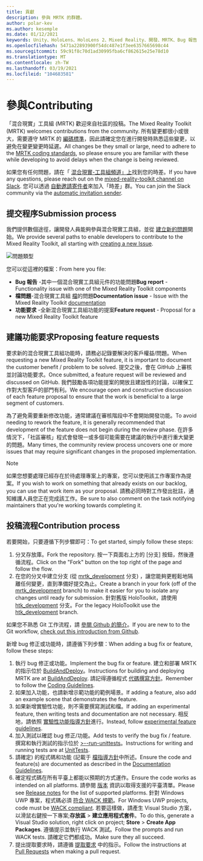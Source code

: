 ```yaml
---
title: 貢獻
description: 參與 MRTK 的群體。
author: polar-kev
ms.author: kesemple
ms.date: 01/12/2021
keywords: Unity、HoloLens、HoloLens 2、Mixed Reality、開發、MRTK、Bug 報告、
ms.openlocfilehash: 5471a22893900f54dc487e1f3ee6357665698c44
ms.sourcegitcommit: 59c91f8c70d1ad30995fba6cf862615e25e78d10
ms.translationtype: MT
ms.contentlocale: zh-TW
ms.lasthandoff: 03/19/2021
ms.locfileid: "104683581"
---
```

# <a name="contributing"></a><span data-ttu-id="839ec-104">參與</span><span class="sxs-lookup"><span data-stu-id="839ec-104">Contributing</span></span>

<span data-ttu-id="839ec-105">「混合現實」工具組 (MRTK) 歡迎來自社區的投稿。</span><span class="sxs-lookup"><span data-stu-id="839ec-105">The Mixed Reality Toolkit (MRTK) welcomes contributions from the community.</span></span> <span data-ttu-id="839ec-106">所有變更都很小或很大，需要遵守 MRTK 的 [編碼標準](CodingGuidelines.md)，因此請確定您在進行開發時熟悉這些變更，以避免在變更變更時延遲。</span><span class="sxs-lookup"><span data-stu-id="839ec-106">All changes be they small or large, need to adhere to the [MRTK coding standards](CodingGuidelines.md), so please ensure you are familiar with these while developing to avoid delays when the change is being reviewed.</span></span>

<span data-ttu-id="839ec-107">如果您有任何問題，請在「 [混合現實-工具組頻道」上](https://holodevelopers.slack.com/messages/C2H4HT858)找到您的時差。</span><span class="sxs-lookup"><span data-stu-id="839ec-107">If you have any questions, please reach out on the [mixed-reality-toolkit channel on Slack](https://holodevelopers.slack.com/messages/C2H4HT858).</span></span>
<span data-ttu-id="839ec-108">您可以透過 [自動邀請寄件者](https://holodevelopersslack.azurewebsites.net/)來加入「時差」群。</span><span class="sxs-lookup"><span data-stu-id="839ec-108">You can join the Slack community via the [automatic invitation sender](https://holodevelopersslack.azurewebsites.net/).</span></span>

## <a name="submission-process"></a><span data-ttu-id="839ec-109">提交程序</span><span class="sxs-lookup"><span data-stu-id="839ec-109">Submission process</span></span>

<span data-ttu-id="839ec-110">我們提供數個途徑，讓開發人員能夠參與混合現實工具組，並從 [建立新的問題](https://github.com/Microsoft/MixedRealityToolkit-Unity/issues/new/choose)開始。</span><span class="sxs-lookup"><span data-stu-id="839ec-110">We provide several paths to enable developers to contribute to the Mixed Reality Toolkit, all starting with [creating a new Issue](https://github.com/Microsoft/MixedRealityToolkit-Unity/issues/new/choose).</span></span>

![問題類型](../features/images/contributing/SelectIssueType.png)

<span data-ttu-id="839ec-112">您可以從這裡的檔案：</span><span class="sxs-lookup"><span data-stu-id="839ec-112">From here you file:</span></span>

- <span data-ttu-id="839ec-113">**Bug 報告** -其中一個混合現實工具組元件的功能問題</span><span class="sxs-lookup"><span data-stu-id="839ec-113">**Bug report** - Functionality issue with one of the Mixed Reality Toolkit components</span></span>
- <span data-ttu-id="839ec-114">**檔問題**-混合現實工具組 [檔](https://microsoft.github.io/MixedRealityToolkit-Unity)的問題</span><span class="sxs-lookup"><span data-stu-id="839ec-114">**Documentation issue** - Issue with the Mixed Reality Toolkit [documentation](https://microsoft.github.io/MixedRealityToolkit-Unity)</span></span>
- <span data-ttu-id="839ec-115">**功能要求** -全新混合現實工具組功能的提案</span><span class="sxs-lookup"><span data-stu-id="839ec-115">**Feature request** - Proposal for a new Mixed Reality Toolkit feature</span></span>

## <a name="proposing-feature-requests"></a><span data-ttu-id="839ec-116">建議功能要求</span><span class="sxs-lookup"><span data-stu-id="839ec-116">Proposing feature requests</span></span>

<span data-ttu-id="839ec-117">要求新的混合現實工具組功能時，請務必記錄要解決的客戶權益/問題。</span><span class="sxs-lookup"><span data-stu-id="839ec-117">When requesting a new Mixed Reality Toolkit feature, it is important to document the customer benefit / problem to be solved.</span></span> <span data-ttu-id="839ec-118">提交之後，會在 GitHub 上審核並討論功能要求。</span><span class="sxs-lookup"><span data-stu-id="839ec-118">Once submitted, a feature request will be reviewed and discussed on GitHub.</span></span> <span data-ttu-id="839ec-119">我們鼓勵各項功能提案的開放且建設性的討論，以確保工作對大型客戶的部門有利。</span><span class="sxs-lookup"><span data-stu-id="839ec-119">We encourage open and constructive discussion of each feature proposal to ensure that the work is beneficial to a large segment of customers.</span></span>

<span data-ttu-id="839ec-120">為了避免需要重新修改功能，通常建議在審核階段中不會開始開發功能。</span><span class="sxs-lookup"><span data-stu-id="839ec-120">To avoid needing to rework the feature, it is generally recommended that development of the feature does not begin during the review phase.</span></span> <span data-ttu-id="839ec-121">在許多情況下，「社區審核」程式會發現一或多個可能需要在建議的執行中進行重大變更的問題。</span><span class="sxs-lookup"><span data-stu-id="839ec-121">Many times, the community review process uncovers one or more issues that may require significant changes in the proposed implementation.</span></span>

> [!NOTE]
> <span data-ttu-id="839ec-122">如果您想要處理已經存在於待處理專案上的專案，您可以使用該工作專案作為提案。</span><span class="sxs-lookup"><span data-stu-id="839ec-122">If you wish to work on something that already exists on our backlog, you can use that work item as your proposal.</span></span> <span data-ttu-id="839ec-123">請務必同時對工作發出批註，通知維護人員您正在完成該工作。</span><span class="sxs-lookup"><span data-stu-id="839ec-123">Be sure to also comment on the task notifying maintainers that you're working towards completing it.</span></span>

## <a name="contribution-process"></a><span data-ttu-id="839ec-124">投稿流程</span><span class="sxs-lookup"><span data-stu-id="839ec-124">Contribution process</span></span>

<span data-ttu-id="839ec-125">若要開始，只要遵循下列步驟即可：</span><span class="sxs-lookup"><span data-stu-id="839ec-125">To get started, simply follow these steps:</span></span>

1. <span data-ttu-id="839ec-126">分叉存放庫。</span><span class="sxs-lookup"><span data-stu-id="839ec-126">Fork the repository.</span></span> <span data-ttu-id="839ec-127">按一下頁面右上方的 [分支] 按鈕，然後遵循流程。</span><span class="sxs-lookup"><span data-stu-id="839ec-127">Click on the "Fork" button on the top right of the page and follow the flow.</span></span>
1. <span data-ttu-id="839ec-128">在您的分叉中建立分支 (從 [mrtk_development](https://github.com/microsoft/mixedrealitytoolkit-unity/tree/mrtk_development) 分支) ，讓您能夠更輕鬆地隔離任何變更，直到準備好提交為止。</span><span class="sxs-lookup"><span data-stu-id="839ec-128">Create a branch in your fork (off of the [mrtk_development](https://github.com/microsoft/mixedrealitytoolkit-unity/tree/mrtk_development) branch) to make it easier for you to isolate any changes until ready for submission.</span></span> <span data-ttu-id="839ec-129">針對舊版 HoloToolkit，請使用 [htk_development](https://github.com/Microsoft/MixedRealityToolkit-Unity/tree/htk_development) 分支。</span><span class="sxs-lookup"><span data-stu-id="839ec-129">For the legacy HoloToolkit use the [htk_development](https://github.com/Microsoft/MixedRealityToolkit-Unity/tree/htk_development) branch.</span></span>

<span data-ttu-id="839ec-130">如果您不熟悉 Git 工作流程，請 [參閱 Github 的簡介](https://guides.github.com/activities/hello-world/)。</span><span class="sxs-lookup"><span data-stu-id="839ec-130">If you are new to to the Git workflow, [check out this introduction from Github](https://guides.github.com/activities/hello-world/).</span></span>

<span data-ttu-id="839ec-131">新增 bug 修正或功能時，請遵循下列步驟：</span><span class="sxs-lookup"><span data-stu-id="839ec-131">When adding a bug fix or feature, follow these steps:</span></span>

1. <span data-ttu-id="839ec-132">執行 bug 修正或功能。</span><span class="sxs-lookup"><span data-stu-id="839ec-132">Implement the bug fix or feature.</span></span> <span data-ttu-id="839ec-133">建立和部署 MRTK 的指示位於 [BuildAndDeploy](../updates-deployment/BuildAndDeploy.md)。</span><span class="sxs-lookup"><span data-stu-id="839ec-133">Instructions for building and deploying MRTK are at [BuildAndDeploy](../updates-deployment/BuildAndDeploy.md).</span></span> <span data-ttu-id="839ec-134">請記得遵循程式 [代碼撰寫方針](CodingGuidelines.md)。</span><span class="sxs-lookup"><span data-stu-id="839ec-134">Remember to follow the [Coding Guidelines](CodingGuidelines.md).</span></span>
1. <span data-ttu-id="839ec-135">如果加入功能，也請新增示範功能的範例場景。</span><span class="sxs-lookup"><span data-stu-id="839ec-135">If adding a feature, also add an example scene that demonstrates the feature.</span></span>
1. <span data-ttu-id="839ec-136">如果新增實驗性功能，則不需要撰寫測試和檔。</span><span class="sxs-lookup"><span data-stu-id="839ec-136">If adding an experimental feature, then writing tests and documentation are not necessary.</span></span> <span data-ttu-id="839ec-137">相反地，請依照 [實驗性功能指導方針](ExperimentalFeatures.md)進行。</span><span class="sxs-lookup"><span data-stu-id="839ec-137">Instead, follow [experimental feature guidelines](ExperimentalFeatures.md).</span></span>
1. <span data-ttu-id="839ec-138">加入測試以確認 bug 修正/功能。</span><span class="sxs-lookup"><span data-stu-id="839ec-138">Add tests to verify the bug fix / feature.</span></span> <span data-ttu-id="839ec-139">撰寫和執行測試的指示位於 [>--run-unittests](UnitTests.md)。</span><span class="sxs-lookup"><span data-stu-id="839ec-139">Instructions for writing and running tests are at [UnitTests](UnitTests.md).</span></span>
1. <span data-ttu-id="839ec-140">請確定) 的程式碼和功能 (記載于 [檔指導方針](DocumentationGuide.md)中所述。</span><span class="sxs-lookup"><span data-stu-id="839ec-140">Ensure the code and feature(s) are documented as described in the [Documentation Guidelines](DocumentationGuide.md).</span></span>
1. <span data-ttu-id="839ec-141">確定程式碼在所有平臺上都能以預期的方式運作。</span><span class="sxs-lookup"><span data-stu-id="839ec-141">Ensure the code works as intended on all platforms.</span></span> <span data-ttu-id="839ec-142">請參閱 [版本](../packages-releases/ReleaseNotes.md) 資訊以取得支援的平臺清單。</span><span class="sxs-lookup"><span data-stu-id="839ec-142">Please see [Release notes](../packages-releases/ReleaseNotes.md) for the list of supported platforms.</span></span> <span data-ttu-id="839ec-143">針對 Windows UWP 專案，程式碼必須 [符合 WACK 規範](https://developer.microsoft.com/windows/develop/app-certification-kit)。</span><span class="sxs-lookup"><span data-stu-id="839ec-143">For Windows UWP projects, code must be [WACK compliant](https://developer.microsoft.com/windows/develop/app-certification-kit).</span></span> <span data-ttu-id="839ec-144">若要這樣做，請產生 Visual Studio 方案，以滑鼠右鍵按一下專案;**存放區**  > **建立應用程式套件**。</span><span class="sxs-lookup"><span data-stu-id="839ec-144">To do this, generate a Visual Studio solution, right click on project; **Store** > **Create App Packages**.</span></span> <span data-ttu-id="839ec-145">遵循提示並執行 WACK 測試。</span><span class="sxs-lookup"><span data-stu-id="839ec-145">Follow the prompts and run WACK tests.</span></span> <span data-ttu-id="839ec-146">請確定它們都成功。</span><span class="sxs-lookup"><span data-stu-id="839ec-146">Make sure they all succeed.</span></span>
1. <span data-ttu-id="839ec-147">提出提取要求時，請遵循 [提取要求](PullRequests.md) 中的指示。</span><span class="sxs-lookup"><span data-stu-id="839ec-147">Follow the instructions at [Pull Requests](PullRequests.md) when making a pull request.</span></span>
